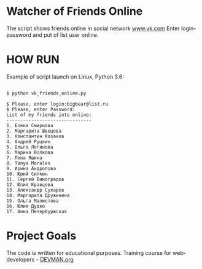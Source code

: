 # Watcher of Friends Online

The script shows friends online in social network www.vk.com
Enter login-password and put of list user online. 

# HOW RUN

Example of script launch on Linux, Python 3.6:

```#!bash

$ python vk_friends_online.py 

$ Please, enter login:bigbear@list.ru
$ Please, enter Password:
List of my friends into online:
-------------------------------
1. Елена Смирнова
2. Маргарита Швецова
3. Константин Казаков
4. Андрей Руцкин
5. Ольга Логинова
6. Марина Волкова
7. Лена Яшина
8. Tanya Morales
9. Ирина Андропова
10. Юрий Силкин
11. Сергей Виноградов
12. Юлия Кравцова
13. Александр Сухарев
14. Маргарита Дружинина
15. Ольга Малистова
16. Юлия Дудко
17. Анна Петербуржская
```

# Project Goals

The code is written for educational purposes. Training course for web-developers - [DEVMAN.org](https://devman.org)

